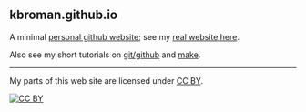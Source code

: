 ## kbroman.github.io

A minimal [personal github website](http://kbroman.github.io); see my [real website here](http://www.biostat.wisc.edu/~kbroman).

Also see my short tutorials on
[git/github](http://kbroman.github.io/github_tutorial) and [make](http://kbroman.github.io/minimal_make).

---

My parts of this web site are licensed under
[CC BY](http://creativecommons.org/licenses/by/3.0/).

[![CC BY](http://i.creativecommons.org/l/by/3.0/88x31.png)](http://creativecommons.org/licenses/by/3.0/)
